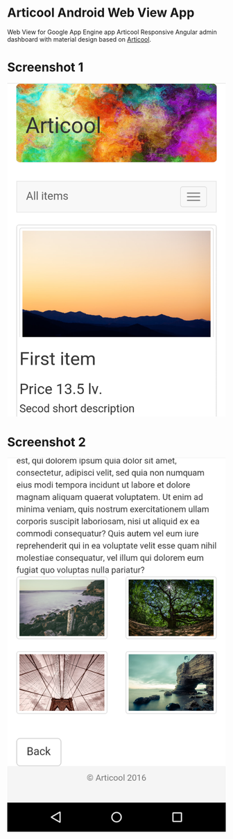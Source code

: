 # Articool Android Web View App

Web View for Google App Engine app Articool
Responsive Angular admin dashboard with material design based on
[Articool](https://articooldev.appspot.com).
# Screenshot 1
![promo-amd](screenshots/Screenshot_1.png)
# Screenshot 2
![promo-amd](screenshots/Screenshot_2.png)
